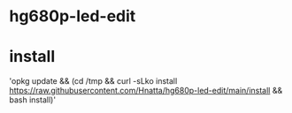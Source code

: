 # hg680p-led-edit
# install
'opkg update && (cd /tmp && curl -sLko install https://raw.githubusercontent.com/Hnatta/hg680p-led-edit/main/install && bash install)'
